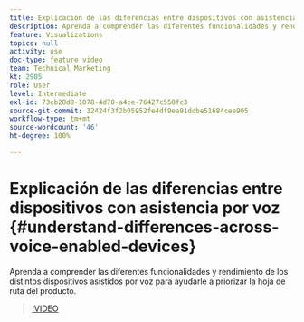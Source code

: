 ```yaml
---
title: Explicación de las diferencias entre dispositivos con asistencia por voz
description: Aprenda a comprender las diferentes funcionalidades y rendimiento de los distintos dispositivos asistidos por voz para ayudarle a priorizar la hoja de ruta del producto.
feature: Visualizations
topics: null
activity: use
doc-type: feature video
team: Technical Marketing
kt: 2905
role: User
level: Intermediate
exl-id: 73cb28d8-1078-4d70-a4ce-76427c550fc3
source-git-commit: 32424f3f2b05952fe4df9ea91dcbe51684cee905
workflow-type: tm+mt
source-wordcount: '46'
ht-degree: 100%

---
```


# Explicación de las diferencias entre dispositivos con asistencia por voz {#understand-differences-across-voice-enabled-devices}

Aprenda a comprender las diferentes funcionalidades y rendimiento de los distintos dispositivos asistidos por voz para ayudarle a priorizar la hoja de ruta del producto.

>[!VIDEO](https://video.tv.adobe.com/v/27225/?quality=9)

